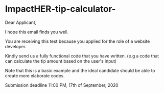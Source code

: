 # ImpactHER-tip-calculator-

Dear Applicant,

I hope this email finds you well.

You are receiving this test because you applied for the role of a website  developer.  

Kindly send us a fully functional code that you have written. (e.g a code that can calculate the tip amount based on the user's input)

Note that this is a basic example and the ideal candidate should be able to create more elaborate codes.

Submission deadline 11:00 PM, 17th of September, 2020


